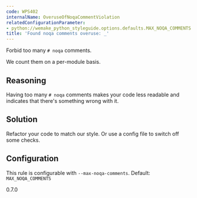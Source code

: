 ```yaml
---
code: WPS402
internalName: OveruseOfNoqaCommentViolation
relatedConfigurationParameter:
- python://wemake_python_styleguide.options.defaults.MAX_NOQA_COMMENTS
title: 'Found noqa comments overuse: _'
---
```


Forbid too many `# noqa` comments.

We count them on a per-module basis.

## Reasoning
Having too many `# noqa` comments makes your code less readable and
indicates that there's something wrong with it.

## Solution
Refactor your code to match our style. Or use a config file to
switch off some checks.

## Configuration
This rule is configurable with `--max-noqa-comments`. Default:
`MAX_NOQA_COMMENTS`

<div class="versionadded">

0.7.0

</div>